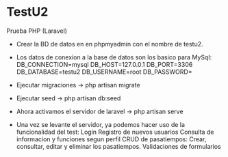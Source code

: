 # TestU2
Prueba PHP (Laravel)

- Crear la BD de datos en en phpmyadmin con el nombre de testu2.

- Los datos de conexion a la base de datos son los basico para MySql:
    DB_CONNECTION=mysql
    DB_HOST=127.0.0.1
    DB_PORT=3306
    DB_DATABASE=testu2
    DB_USERNAME=root
    DB_PASSWORD=

- Ejecutar migraciones -> php artisan migrate

- Ejecutar seed -> php artisan db:seed

- Ahora activamos el servidor de laravel -> php artisan serve

- Una vez se levante el servidor, ya podemos hacer uso de la funcionalidad del test:
    Login
    Registro de nuevos usuarios
    Consulta de informacion y funciones segun perfil
    CRUD de pasatiempos: Crear, consultar, editar y eliminar los pasatiempos.
    Validaciones de formularios
